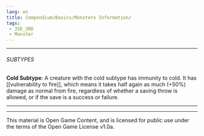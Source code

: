 ```yaml
---
lang: en
title: Compendium/Basics/Monsters Information/
tags: 
 - 35E_SRD
 - Monster
---
```






---



###### SUBTYPES





**Cold Subtype**: A creature with the cold subtype has immunity to cold. It has [[vulnerability to fire]], which means it takes half again as much (+50%) damage as normal from fire, regardless of whether a saving throw is allowed, or if the save is a success or failure.







---



---



This material is Open Game Content, and is licensed for public use under the terms of the Open Game License v1.0a.


